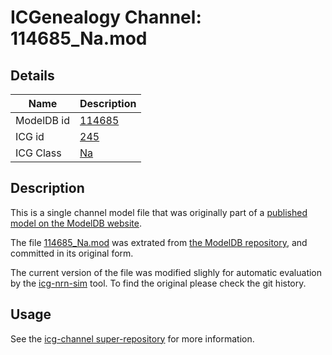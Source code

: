 # ICGenealogy Channel: 114685\_Na.mod

## Details

Name | Description
---- | -----------
ModelDB id | [114685](http://senselab.med.yale.edu/ModelDB/ShowModel.cshtml?model=114685)
ICG id | [245](http://icg.neurotheory.ox.ac.uk/channels/2/245)
ICG Class | [Na](http://icg.neurotheory.ox.ac.uk/channels/2)

## Description

This is a single channel model file that was originally part of a [published model on the ModelDB website](http://senselab.med.yale.edu/mModelDB/ShowModel.cshtml?model=114685).


The file [114685\_Na.mod](114685_Na.mod) was extrated from [the ModelDB repository](http://senselab.med.yale.edu/ModelDB/ShowModel.cshtml?model=114685), and committed in its original form.

The current version of the file was modified slighly for automatic evaluation by the [icg-nrn-sim](https://github.com/icgenealogy/icg-nrn-sim) tool. To find the original please check the git history.


## Usage

See the [icg-channel super-repository](https://github.com/icgenealogy/icg-channels) for more information.